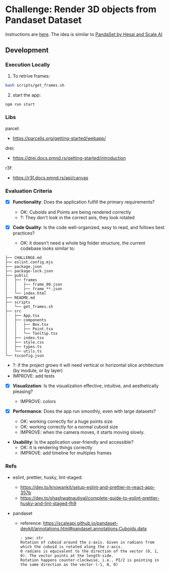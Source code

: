 # Challenge: Render 3D objects from Pandaset Dataset

Instructions are [here](CHALLENGE.md).
The idea is similar to [PandaSet by Hesai and Scale AI](https://pandaset.org/)

## Development


### Execution Locally

1. To retrive frames: 
```bash
bash scripts/get_frames.sh
```

2. start the app:
```bash
npm run start
```

### Libs

parcel:
- https://parceljs.org/getting-started/webapp/

drei: 
- https://drei.docs.pmnd.rs/getting-started/introduction

r3f: 
- https://r3f.docs.pmnd.rs/api/canvas

### Evaluation Criteria

- [x] **Functionality**: Does the application fulfill the primary requirements?
  - OK: Cuboids and Points are being rendered correctly
  - ?: They don't look in the correct axis, they look rotated

- [x] **Code Quality**: Is the code well-organized, easy to read, and follows best practices?
  - OK: it doesn't need a whole big folder structure, the current codebase looks similar to:
<!-- tree -I 'node_modules|.git|dist|.parcel-cache' -->
```
├── CHALLENGE.md
├── eslint.config.mjs
├── package.json
├── package-lock.json
├── public
│   ├── frames
│   │   ├── frame_00.json
│   │   ├── frame_**.json
│   └── index.html
├── README.md
├── scripts
│   └── get_frames.sh
├── src
│   ├── App.tsx
│   ├── components
│   │   ├── Box.tsx
│   │   ├── Point.tsx
│   │   └── Tooltip.tsx
│   ├── index.tsx
│   ├── style.css
│   ├── types.ts
│   └── utils.ts
└── tsconfig.json
```
  - ?: if the project grows it will need vertical or horizontal slice architecture (by module, or by layer)
  - IMPROVE: add tests

- [x] **Visualization**: Is the visualization effective, intuitive, and aesthetically pleasing?
  - IMPROVE: colors

- [x] **Performance**: Does the app run smoothly, even with large datasets?
  - OK: working correctly for a huge points size
  - OK: working correctly for a normal cuboid size
  - IMPROVE: when the camera moves, it starts moving slowly.

- **Usability**: Is the application user-friendly and accessible?
  - OK: It is rendering things correctly
  - IMPROVE: add timeline for multiples frames

### Refs

- eslint, prettier, husky, lint-staged:
  - https://dev.to/knowankit/setup-eslint-and-prettier-in-react-app-357b
  - https://dev.to/shashwatnautiyal/complete-guide-to-eslint-prettier-husky-and-lint-staged-fh9

- pandaset
  - reference: https://scaleapi.github.io/pandaset-devkit/annotations.html#pandaset.annotations.Cuboids.data
    ```
    - yaw: str
    Rotation of cuboid around the z-axis. Given in radians from which the cuboid is rotated along the z-axis. 
    0 radians is equivalent to the direction of the vector (0, 1, 0). The vector points at the length-side. 
    Rotation happens counter-clockwise, i.e., PI/2 is pointing in the same direction as the vector (-1, 0, 0)
    ```